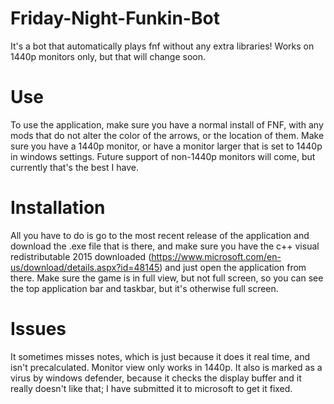 # Friday-Night-Funkin-Bot
It's a bot that automatically plays fnf without any extra libraries! Works on 1440p monitors only, but that will change soon.
# Use
To use the application, make sure you have a normal install of FNF, with any mods that do not alter the color of the arrows, or the location of them.
Make sure you have a 1440p monitor, or have a monitor larger that is set to 1440p in windows settings. Future support of non-1440p monitors will come, but currently that's the best I have.
# Installation
All you have to do is go to the most recent release of the application and download the .exe file that is there, and make sure you have the c++ visual redistributable 2015 downloaded
(https://www.microsoft.com/en-us/download/details.aspx?id=48145)
and just open the application from there. Make sure the game is in full view, but not full screen, so you can see the top application bar and taskbar, but it's otherwise full screen.
# Issues
It sometimes misses notes, which is just because it does it real time, and isn't precalculated.
Monitor view only works in 1440p.
It also is marked as a virus by windows defender, because it checks the display buffer and it really doesn't like that; I have submitted it to microsoft to get it fixed.
